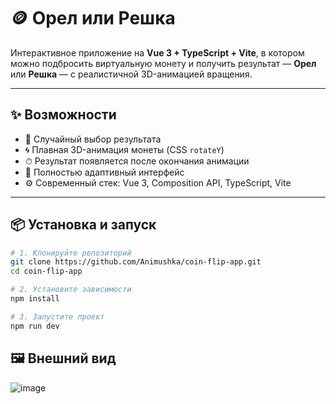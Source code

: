 # 🪙 Орел или Решка

Интерактивное приложение на **Vue 3 + TypeScript + Vite**, в котором можно подбросить виртуальную монету и получить результат — **Орел** или **Решка** — с реалистичной 3D-анимацией вращения.

---

## ✨ Возможности

- 🎯 Случайный выбор результата
- 🌀 Плавная 3D-анимация монеты (CSS `rotateY`)
- ⏱ Результат появляется после окончания анимации
- 📱 Полностью адаптивный интерфейс
- ⚙️ Современный стек: Vue 3, Composition API, TypeScript, Vite

---

## 📦 Установка и запуск

```bash
# 1. Клонируйте репозиторий
git clone https://github.com/Animushka/coin-flip-app.git
cd coin-flip-app

# 2. Установите зависимости
npm install

# 3. Запустите проект
npm run dev 
```

## 🖼 Внешний вид

![image](https://github.com/user-attachments/assets/24777bea-0aaa-4c2e-8143-8b124e59a735)
